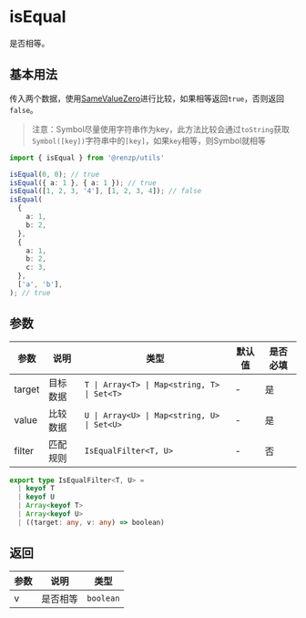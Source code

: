 # isEqual

是否相等。

## 基本用法

传入两个数据，使用[SameValueZero](https://262.ecma-international.org/6.0/#sec-samevaluezero)进行比较，如果相等返回`true`，否则返回`false`。

> 注意：Symbol尽量使用字符串作为key，此方法比较会通过`toString`获取`Symbol([key])`字符串中的`[key]`，如果`key`相等，则Symbol就相等

```ts
import { isEqual } from '@renzp/utils'

isEqual(0, 0); // true
isEqual({ a: 1 }, { a: 1 }); // true
isEqual([1, 2, 3, '4'], [1, 2, 3, 4]); // false
isEqual(
  {
    a: 1,
    b: 2,
  },
  {
    a: 1,
    b: 2,
    c: 3,
  },
  ['a', 'b'],
); // true
```

## 参数

| 参数   | 说明     | 类型                                        | 默认值 | 是否必填 |
| ------ | -------- | ------------------------------------------- | ------ | -------- |
| target | 目标数据 | `T \| Array<T> \| Map<string, T> \| Set<T>` | -      | 是       |
| value  | 比较数据 | `U \| Array<U> \| Map<string, U> \| Set<U>` | -      | 是       |
| filter | 匹配规则 | `IsEqualFilter<T, U>`                       | -      | 否       |

```ts
export type IsEqualFilter<T, U> =
  | keyof T
  | keyof U
  | Array<keyof T>
  | Array<keyof U>
  | ((target: any, v: any) => boolean)
```

## 返回

| 参数 | 说明     | 类型      |
| ---- | -------- | --------- |
| v    | 是否相等 | `boolean` |
